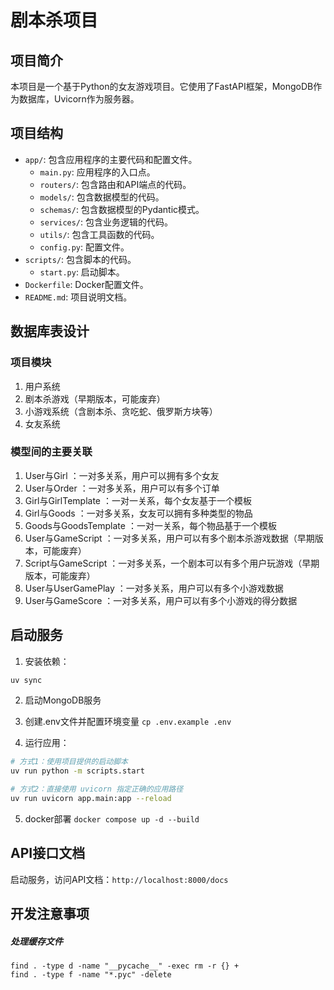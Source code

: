 # 剧本杀项目
## 项目简介
本项目是一个基于Python的女友游戏项目。它使用了FastAPI框架，MongoDB作为数据库，Uvicorn作为服务器。

## 项目结构
- `app/`: 包含应用程序的主要代码和配置文件。
  - `main.py`: 应用程序的入口点。
  - `routers/`: 包含路由和API端点的代码。
  - `models/`: 包含数据模型的代码。
  - `schemas/`: 包含数据模型的Pydantic模式。
  - `services/`: 包含业务逻辑的代码。
  - `utils/`: 包含工具函数的代码。
  - `config.py`: 配置文件。
- `scripts/`: 包含脚本的代码。
  - `start.py`: 启动脚本。
- `Dockerfile`: Docker配置文件。
- `README.md`: 项目说明文档。


## 数据库表设计

### 项目模块
1. 用户系统
2. 剧本杀游戏（早期版本，可能废弃）
3. 小游戏系统（含剧本杀、贪吃蛇、俄罗斯方块等）
4. 女友系统

### 模型间的主要关联
1. User与Girl ：一对多关系，用户可以拥有多个女友
2. User与Order ：一对多关系，用户可以有多个订单
3. Girl与GirlTemplate ：一对一关系，每个女友基于一个模板
4. Girl与Goods ：一对多关系，女友可以拥有多种类型的物品
5. Goods与GoodsTemplate ：一对一关系，每个物品基于一个模板
6. User与GameScript ：一对多关系，用户可以有多个剧本杀游戏数据（早期版本，可能废弃）
7. Script与GameScript ：一对多关系，一个剧本可以有多个用户玩游戏（早期版本，可能废弃）
8. User与UserGamePlay ：一对多关系，用户可以有多个小游戏数据
9. User与GameScore ：一对多关系，用户可以有多个小游戏的得分数据


## 启动服务

1. 安装依赖：
```bash
uv sync
```

2. 启动MongoDB服务

3. 创建.env文件并配置环境变量
`cp .env.example .env`

4. 运行应用：
```bash
# 方式1：使用项目提供的启动脚本
uv run python -m scripts.start

# 方式2：直接使用 uvicorn 指定正确的应用路径
uv run uvicorn app.main:app --reload

```

5. docker部署
`docker compose up -d --build`


## API接口文档

启动服务，访问API文档：`http://localhost:8000/docs`


## 开发注意事项
##### 处理缓存文件
```
find . -type d -name "__pycache__" -exec rm -r {} +
find . -type f -name "*.pyc" -delete
```